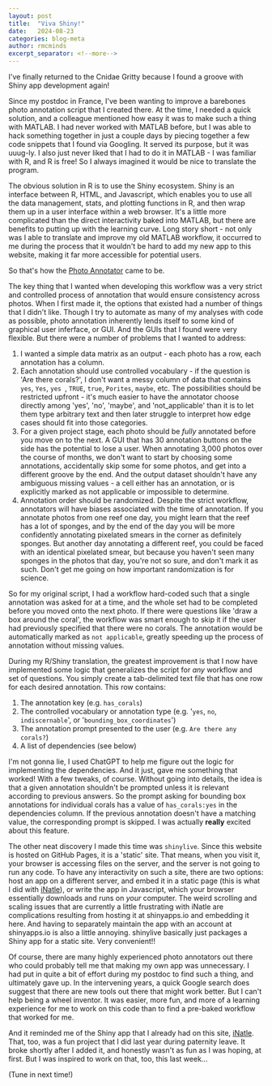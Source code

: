 ```yaml
---
layout: post
title:  "Viva Shiny!"
date:   2024-08-23
categories: blog-meta
author: rmcminds
excerpt_separator: <!--more-->
---
```


I've finally returned to the Cnidae Gritty because I found a groove with Shiny app development again!

Since my postdoc in France, I've been wanting to improve a barebones photo annotation script that I created there.<!--more--> At the time, I needed a quick solution, and a colleague mentioned how easy it was to make such a thing with MATLAB. I had never worked with MATLAB before, but I was able to hack something together in just a couple days by piecing together a few code snippets that I found via Googling. It served its purpose, but it was uuug-ly. I also just never liked that I had to do it in MATLAB - I was familiar with R, and R is free! So I always imagined it would be nice to translate the program.

The obvious solution in R is to use the Shiny ecosystem. Shiny is an interface between R, HTML, and Javascript, which enables you to use all the data management, stats, and plotting functions in R, and then wrap them up in a user interface within a web browser. It's a little more complicated than the direct interactivity baked into MATLAB, but there are benefits to putting up with the learning curve. Long story short - not only was I able to translate and improve my old MATLAB workflow, it occurred to me during the process that it wouldn't be hard to add my new app to this website, making it far more accessible for potential users.

So that's how the [Photo Annotator](/photo_annotator/) came to be. 

The key thing that I wanted when developing this workflow was a very strict and controlled process of annotation that would ensure consistency across photos. When I first made it, the options that existed had a number of things that I didn't like. Though I try to automate as many of my analyses with code as possible, photo annotation inherently lends itself to some kind of graphical user inferface, or GUI. And the GUIs that I found were very flexible. But there were a number of problems that I wanted to address:

1. I wanted a simple data matrix as an output - each photo has a row, each annotation has a column.
2. Each annotation should use controlled vocabulary - if the question is 'Are there corals?', I don't want a messy column of data that contains `yes`, `Yes`, `yes `, `TRUE`, `true`, `Porites`, `maybe`, etc. The possibilities should be restricted upfront - it's much easier to have the annotator choose directly among 'yes', 'no', 'maybe', and 'not_applicable' than it is to let them type arbitrary text and then later struggle to interpret how edge cases should fit into those categories.
3. For a given project stage, each photo should be _fully_ annotated before you move on to the next. A GUI that has 30 annotation buttons on the side has the potential to lose a user. When annotating 3,000 photos over the course of months, we don't want to start by choosing some annotations, accidentally skip some for some photos, and get into a different groove by the end. And the output dataset shouldn't have any ambiguous missing values - a cell either has an annotation, or is explicitly marked as not applicable or impossible to determine. 
4. Annotation order should be randomized. Despite the strict workflow, annotators will have biases associated with the time of annotation. If you annotate photos from one reef one day, you might learn that the reef has a lot of sponges, and by the end of the day you will be more confidently annotating pixelated smears in the corner as definitely sponges. But another day annotating a different reef, you could be faced with an identical pixelated smear, but because you haven't seen many sponges in the photos that day, you're not so sure, and don't mark it as such. Don't get me going on how important randomization is for science.

So for my original script, I had a workflow hard-coded such that a single annotation was asked for at a time, and the whole set had to be completed before you moved onto the next photo. If there were questions like 'draw a box around the coral', the workflow was smart enough to skip it if the user had previously specified that there were no corals. The annotation would be automatically marked as `not applicable`, greatly speeding up the process of annotation without missing values.

During my R/Shiny translation, the greatest improvement is that I now have implemented some logic that generalizes the script for _any_ workflow and set of questions. You simply create a tab-delimited text file that has one row for each desired annotation. This row contains:

1. The annotation key (e.g. `has_corals`)
2. The controlled vocabulary or annotation type (e.g. '`yes`, `no`, `indiscernable`', or '`bounding_box_coordinates`')
3. The annotation prompt presented to the user (e.g. `Are there any corals?`)
4. A list of dependencies (see below)

I'm not gonna lie, I used ChatGPT to help me figure out the logic for implementing the dependencies. And it just, gave me something that worked! With a few tweaks, of course. Without going into details, the idea is that a given annotation shouldn't be prompted unless it is relevant according to previous answers. So the prompt asking for bounding box annotations for individual corals has a value of `has_corals:yes` in the dependencies column. If the previous annotation doesn't have a matching value, the corresponding prompt is skipped. I was actually **really** excited about this feature.

The other neat discovery I made this time was `shinylive`. Since this website is hosted on GitHub Pages, it is a 'static' site. That means, when you visit it, your browser is accessing files on the server, and the server is not going to run any code. To have any interactivity on such a site, there are two options: host an app on a different server, and embed it in a static page (this is what I did with [iNatle](/iNatle/)), or write the app in Javascript, which your browser essentially downloads and runs on *your* computer. The weird scrolling and scaling issues that are currently a little frustrating with iNatle are complications resulting from hosting it at shinyapps.io and embedding it here. And having to separately maintain the app with an account at shinyapps.io is also a little annoying. shinylive basically just packages a Shiny app for a static site. Very convenient!!

Of course, there are many highly experienced photo annotators out there who could probably tell me that making my own app was unnecessary. I had put in quite a bit of effort during my postdoc to find such a thing, and ultimately gave up. In the intervening years, a quick Google search does suggest that there are new tools out there that might work better. But I can't help being a wheel inventor. It was easier, more fun, and more of a learning experience for me to work on this code than to find a pre-baked workflow that worked for me.

And it reminded me of the Shiny app that I already had on this site, [iNatle](/iNatle/). That, too, was a fun project that I did last year during paternity leave. It broke shortly after I added it, and honestly wasn't as fun as I was hoping, at first. But I was inspired to work on that, too, this last week...

(Tune in next time!)
